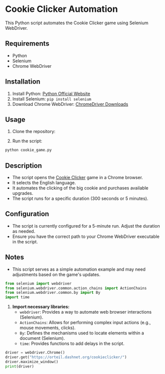# Cookie Clicker Automation

This Python script automates the Cookie Clicker game using Selenium WebDriver.

## Requirements

- Python
- Selenium
- Chrome WebDriver

## Installation

1. Install Python: [Python Official Website](https://www.python.org/downloads/)
2. Install Selenium: `pip install selenium`
3. Download Chrome WebDriver: [ChromeDriver Downloads](https://sites.google.com/chromium.org/driver/)

## Usage

1. Clone the repository:


2. Run the script:

```bash
python cookie_game.py
```

## Description

- The script opens the [Cookie Clicker](https://orteil.dashnet.org/cookieclicker/) game in a Chrome browser.
- It selects the English language.
- It automates the clicking of the big cookie and purchases available upgrades.
- The script runs for a specific duration (300 seconds or 5 minutes).

## Configuration

- The script is currently configured for a 5-minute run. Adjust the duration as needed.
- Ensure you have the correct path to your Chrome WebDriver executable in the script.

## Notes

- This script serves as a simple automation example and may need adjustments based on the game's updates.




```python
from selenium import webdriver
from selenium.webdriver.common.action_chains import ActionChains
from selenium.webdriver.common.by import By
import time
```

1. **Import necessary libraries:**
   - `webdriver`: Provides a way to automate web browser interactions (Selenium).
   - `ActionChains`: Allows for performing complex input actions (e.g., mouse movements, clicks).
   - `By`: Defines the mechanisms used to locate elements within a document (Selenium).
   - `time`: Provides functions to add delays in the script.

```python
driver = webdriver.Chrome()
driver.get("https://orteil.dashnet.org/cookieclicker/")
driver.maximize_window()
print(driver)
```


